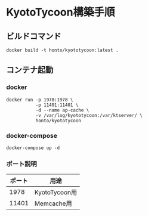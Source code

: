# KyotoTycoon構築手順

## ビルドコマンド

```
docker build -t honto/kyototycoon:latest .
```


## コンテナ起動

### docker

```
docker run -p 1978:1978 \
           -p 11401:11401 \
           -d --name ap-cache \
           -v /var/log/kyototycoon:/var/ktserver/ \
           honto/kyototycoon
```

### docker-compose

```
docker-compose up -d
```


### ポート説明

| ポート | 用途 |
|--------|--------|
| 1978 | KyotoTycoon用 |
| 11401 | Memcache用 |

